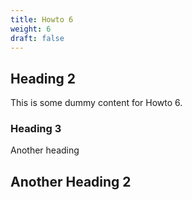 ```yaml
---
title: Howto 6
weight: 6
draft: false
---
```


## Heading 2

This is some dummy content for Howto 6.

### Heading 3

Another heading

## Another Heading 2

